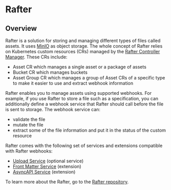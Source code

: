 # Rafter

## Overview

Rafter is a solution for storing and managing different types of files called assets. It uses [MinIO](charts/controller-manager/charts/minio) as object storage. The whole concept of Rafter relies on Kubernetes custom resources (CRs) managed by the [Rafter Controller Manager](./charts/controller-manager). These CRs include:

- Asset CR which manages a single asset or a package of assets
- Bucket CR which manages buckets
- Asset Group CR which manages a group of Asset CRs of a specific type to make it easier to use and extract webhook information

Rafter enables you to manage assets using supported webhooks. For example, if you use Rafter to store a file such as a specification, you can additionally define a webhook service that Rafter should call before the file is sent to storage. The webhook service can:

- validate the file
- mutate the file
- extract some of the file information and put it in the status of the custom resource

Rafter comes with the following set of services and extensions compatible with Rafter webhooks:

- [Upload Service](./charts/upload-service) (optional service)
- [Front Matter Service](./charts/front-matter-service) (extension)
- [AsyncAPI Service](./charts/asyncapi-service) (extension)

To learn more about the Rafter, go to the [Rafter repository](https://github.com/kyma-project/rafter).
